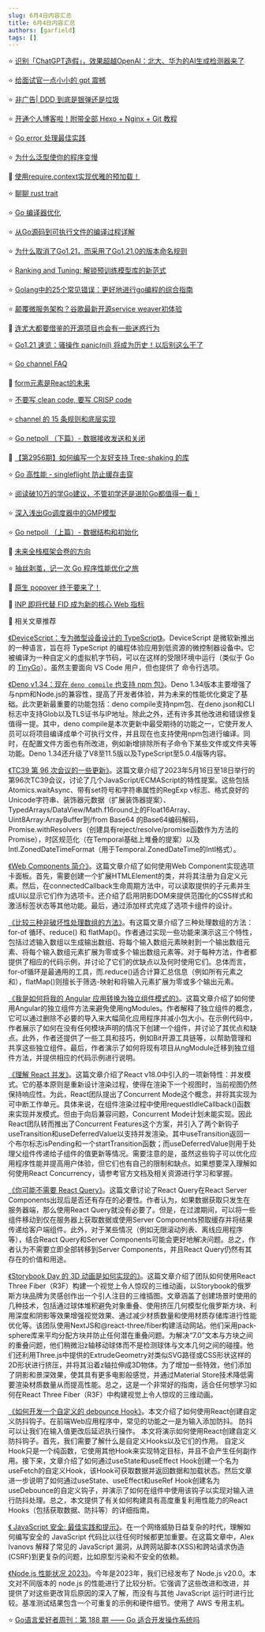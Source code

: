 ```yaml
---
slug: 6月4日内容汇总
title: 6月4日内容汇总
authors: [garfield]
tags: []
---
```


⭐️ [识别「ChatGPT造假」，效果超越OpenAI：北大、华为的AI生成检测器来了](https://mp.weixin.qq.com/s/Ktu9BEcI_s5Jn6OvF1heAQ)

⭐️ [给面试官一点小小的 gpt 震撼](https://mp.weixin.qq.com/s/yEbqNo9UfPTCxL5-RDvlPw)

⭐️ [非广告| DDD 到底是银弹还是垃圾](https://mp.weixin.qq.com/s/gMjQmNvEi1o_iOFt2z7flg)

⭐️ [开通个人博客啦！附带全部 Hexo + Nginx + Git 教程](https://mp.weixin.qq.com/s/mrAwE-go0vNSwrJ4g4L9Cg)

⭐️ [Go error 处理最佳实践](https://mp.weixin.qq.com/s/XojOIIZfKm_wXul9eSU1tQ)

⭐️ [为什么泛型使你的程序变慢](https://mp.weixin.qq.com/s/veu5W0BFmLIZ-yvs39NdUw)

📒 [使用require.context实现优雅的预加载！](https://mp.weixin.qq.com/s/3_MDDSOQ2GeBsz9NtlwxcA)

⭐️ [聊聊 rust trait](https://mp.weixin.qq.com/s/T7IBCimzmWI07dHD8NA-Qw)

⭐️ [Go 编译器优化](https://mp.weixin.qq.com/s/eWM9AvG1qXnMWF4qIwhnVQ)

⭐️ [从Go源码到可执行文件的编译过程详解](https://mp.weixin.qq.com/s/YmG5VWui9AOJonC7one6Fw)

⭐️ [为什么取消了Go1.21，而采用了Go1.21.0的版本命名规则](https://mp.weixin.qq.com/s/-HXqQQcMr1CA4c6SS51yLQ)

⭐️ [Ranking and Tuning: 解锁预训练模型库的新范式](https://mp.weixin.qq.com/s/fgmp5Cph8wIgf2IbPoHj7w)

⭐️ [Golang中的25个常见错误：更好地进行go编程的综合指南](https://mp.weixin.qq.com/s/lzR_ZFxCoX2mf3wN4Ef_1A)

⭐️ [颠覆微服务架构？谷歌最新开源service weaver初体验](https://mp.weixin.qq.com/s/RnsM-bWSRBiDS4v1JcRzdg)

📒 [连尤大都要借鉴的开源项目也会有一些迷惑行为](https://mp.weixin.qq.com/s/1SL_Z9q_zNufbHzvzto3iA)

⭐️ [Go1.21 速览：骚操作 panic(nil) 将成为历史！以后别这么干了](https://mp.weixin.qq.com/s/xgJ8lPS-O84Ttne5heRa3g)

⭐️ [Go channel FAQ](https://mp.weixin.qq.com/s/pYbPm6L-chHwmJ_wOf2EIw)

📒 [form元素是React的未来](https://juejin.cn/post/7239111080164163643)

⭐️ [不要写 clean code, 要写 CRISP code](https://mp.weixin.qq.com/s/MKQMHviV2fLfZJJUU_KTiA)

⭐️ [channel 的 15 条规则和底层实现](https://mp.weixin.qq.com/s/AsytcOBg0XpTnPzDq7iEhQ)

⭐️ [Go netpoll （下篇）- 数据接收发送和关闭](https://mp.weixin.qq.com/s/_yn2Efytq8F8ovf43di23g)

📒 [【第2956期】如何编写一个友好支持 Tree-shaking 的库](https://mp.weixin.qq.com/s/ovdshkEmUF8CuN32FKwJ4Q)

⭐️ [Go 高性能 - singleflight 防止缓存击穿](https://mp.weixin.qq.com/s/TE7zu2t2SjUpGKK-Bji9_g)

⭐️ [阅读破10万的学Go建议，不管初学还是进阶Go都值得一看！](https://mp.weixin.qq.com/s/Ae_7w94wj5FTlmhUK5Kv2w)

⭐️ [深入浅出Go调度器中的GMP模型](https://mp.weixin.qq.com/s/CElQUJw6R2jUzpZFgDEIPA)

⭐️ [Go netpoll （上篇）- 数据结构和初始化](https://mp.weixin.qq.com/s/Zl66w4q3jDrn7uvA_tPmYA)

📒 [​未来全栈框架会卷的方向](https://mp.weixin.qq.com/s/hMrXX8980N32CJbz6HT90g)

⭐️ [抽丝剥茧，记一次 Go 程序性能优化之旅](https://mp.weixin.qq.com/s/HBLwocMA2vQE2uFlJ0D8Iw)

📒 [原生 popover 终于要来了！](https://mp.weixin.qq.com/s/qsZOrUBEjhWGUJ_qzF4XIw)

📒 [INP 即将代替 FID 成为新的核心 Web 指标](https://mp.weixin.qq.com/s/OHbzuqUl3tL1YlpLOgEkvA)

📒 相关文章推荐

[《DeviceScript：专为微型设备设计的 TypeScript》](https://microsoft.github.io/devicescript/)。DeviceScript 是微软新推出的一种语言，旨在将 TypeScript 的编程体验应用到低资源的微控制器设备中。它被编译为一种自定义的虚拟机字节码，可以在这样的受限环境中运行（类似于 Go 的 [TinyGo](https://tinygo.org/)）。虽然主要面向 VS Code 用户，但也提供了 命令行选项。

[《Deno v1.34：现在 `deno compile` 也支持 npm 包》](https://deno.com/blog/v1.34)。Deno 1.34版本主要增强了与npm和Node.js的兼容性，提高了开发者体验，并为未来的性能优化奠定了基础。此次更新最重要的功能包括：deno compile支持npm包、在deno.json和CLI标志中支持Glob以及TLS证书与IP地址。除此之外，还有许多其他改进和错误修复值得一提。其中，deno compile是本次更新中最受期待的功能之一，它使开发人员可以将项目编译成单个可执行文件，并且现在也支持使用npm包进行编译。同时，在配置文件方面也有所改进，例如新增排除所有子命令下某些文件或文件夹等功能。Deno 1.34还升级了V8至11.5版以及TypeScript至5.0.4版等内容。

[《TC39 第 96 次会议的一些更新》](https://dev.to/hemanth/updates-from-the-96th-tc39-meeting-4goe)。这篇文章介绍了2023年5月16日至18日举行的第96次TC39会议，讨论了几个JavaScript/ECMAScript的特性提案。这些包括Atomics.waitAsync、带有set符号和字符串属性的RegExp v标志、格式良好的Unicode字符串、装饰器元数据（扩展装饰器提案）、TypedArrays/DataView/Math.f16round上的Float16Array、Uint8Array:ArrayBuffer到/from Base64 的Base64编码解码，Promise.withResolvers（创建具有reject/resolve/promise函数作为方法的Promise），时区规范化（在Temporal基础上堆叠的提案）以及Intl.ZonedDateTimeFormat（用于Temporal.ZonedDateTime的Intl格式）。

[《Web Components 简介》](https://blog.rasvi.io/2023-05-21-webcomponent-intro-with-example)。这篇文章介绍了如何使用Web Component实现选项卡面板。首先，需要创建一个扩展HTMLElement的类，并将其注册为自定义元素。然后，在connectedCallback生命周期方法中，可以读取提供的子元素并生成UI以显示它们作为选项卡。还介绍了启用阴影DOM来提供范围化的CSS样式和激活标签状态等其他功能。最后，通过添加样式完成了选项卡组件的设计。

[《比较三种非破坏性处理数组的方法》](https://2ality.com/2022/05/processing-arrays-non-destructively.html)。有这篇文章介绍了三种处理数组的方法：for-of 循环、reduce() 和 flatMap()。作者通过实现一些功能来演示这三个特性，包括过滤输入数组以生成输出数组、将每个输入数组元素映射到一个输出数组元素、将每个输入数组元素扩展为零或多个输出数组元素等。对于每种方法，作者都提供了相应的代码示例，并讨论了它们的优缺点以及何时使用它们。总体而言，for-of循环是最通用的工具，而.reduce()适合计算汇总信息（例如所有元素之和），flatMap()则擅长于筛选-映射和将输入元素扩展为零或多个输出元素。

[《我是如何将我的 Angular 应用转换为独立组件模式的》](https://blog.bitsrc.io/how-ive-shifted-my-angular-app-to-standalone-components-approach-48c344bb714a)。这篇文章介绍了如何使用Angular的独立组件方法来避免使用ngModules。作者解释了独立组件的概念，它可以通过删除不必要的导入来大幅简化应用程序并减小包大小。在示例代码中，作者展示了如何在没有任何模块声明的情况下创建一个组件，并讨论了其优点和缺点。此外，作者还提供了一些工具和技巧，例如Bit开源工具链等，以帮助管理和共享这些独立组件。最后，作者演示了如何将现有项目从ngModule迁移到独立组件方法，并提供相应的代码示例进行说明。

[《理解 React 并发》](https://www.bbss.dev/posts/react-concurrency/)。这篇文章介绍了React v18.0中引入的一项新特性：并发模式。它的基本原则是重新设计渲染过程，使得在渲染下一个视图时，当前视图仍然保持响应性。为此，React团队提出了Concurrent Mode这个概念，并将其实现为可中断工作单元。具体来说，在组件渲染过程中使用requestIdleCallback()函数来实现并发模式。但由于向后兼容问题，Concurrent Mode计划未能实现。因此React团队转而推出了Concurrent Features这个方案，并引入了两个新钩子useTransition和useDeferredValue以支持并发渲染。其中useTransition返回一个布尔标志isPending和一个startTransition函数；而useDeferredValue则用于处理父组件传递给子组件的值更新等情况。需要注意的是，虽然这些钩子可以优化应用程序性能并提高用户体验，但它们也有自己的限制和缺点。如果想要深入理解如何使用React Concurrency，请参考官方文档及相关资源进行学习和掌握。

[《你可能不需要 React Query》](https://tkdodo.eu/blog/you-might-not-need-react-query)。这篇文章讨论了React Query在React Server Components出现后是否还有存在的必要性。作者认为，如果数据获取只发生在服务器端，那么使用React Query就没有必要了。但是，在过渡期间，可以将一些组件移动到仅在服务器上获取数据或使用Server Components预取缓存并将结果传递给客户端组件。此外，对于某些情况（例如无限滚动列表、离线应用程序等），结合React Query和Server Components可能会更好地解决问题。总之，作者认为不需要立即全部转移到Server Components，并且React Query仍然有其存在的价值和用途。

[《Storybook Day 的 3D 动画是如何实现的》](https://varun.ca/storybook-day/)。这篇文章介绍了团队如何使用React Three Fiber（R3F）构建一个视觉上令人惊叹的三维动画，以Storybook的俄罗斯方块品牌为灵感创作出一个引人注目的三维插图。文章涵盖了创建场景时使用的几种技术，包括通过球体堆积避免对象重叠、使用挤压几何模型化俄罗斯方块、利用深度和阴影等效果增强视觉效果、通过减少材质数量和使用材质存储库进行性能优化等。该团队使用NextJS和@react-three/fiber构建活动网站。他们采用pack-sphere库来平均分配方块并防止任何潜在重叠问题。为解决“7.0”文本与方块之间的重叠问题，他们稍微沿z轴移动球体而不是检测球体与文本几何之间的碰撞。他们还利用Three.js中提供的ExtrudeGeometry对类似SVG路径或CSS形状这样的2D形状进行挤压，并将其沿着z轴拉伸成3D物体。为了增加一些特效，他们添加了阴影和景深效果，使其具有更多电影般感觉，并通过Material Store技术降低需要渲染材质数量从而提高性能。总之，这是一个非常好的指南，适合任何想学习如何在React Three Fiber（R3F）中构建视觉上令人惊叹的三维动画。

[《如何开发一个自定义的 debounce Hook》](https://www.telerik.com/blogs/how-to-create-custom-debounce-hook-react)。本文介绍了如何使用React创建自定义防抖钩子。在前端Web应用程序中，常见的功能之一是为输入添加防抖。 防抖可以让我们在输入值更改后延迟执行操作。 本文将演示如何使用React创建自定义防抖钩子。首先，我们需要了解什么是自定义Hooks以及它们的作用。 自定义Hook只是一个纯函数，它使用其他Hook来实现特定目标，并且不会产生任何副作用。接下来，文章介绍了如何通过useState和useEffect Hook创建一个名为useFetch的自定义Hook，该Hook可获取数据并返回数据和加载状态。然后文章进一步说明了如何通过useState、useEffect和useRef Hook创建名为useDebounce的自定义钩子，并演示了如何在组件中使用该钩子以实现对输入进行防抖处理。总之，本文提供了有关如何构建具有高度重复利用性能力的React Hooks（包括获取数据、防抖等）的详细指南。

[《 JavaScript 安全: 最佳实践和提示》](https://stackdiary.com/javascript-security/)。在一个网络威胁日益复杂的时代，理解如何编写安全的 JavaScript 代码比以往任何时候都更加重要。在这篇文章中，Alex Ivanovs 解释了常见的 JavaScript 漏洞，从跨网站脚本(XSS)和跨站请求伪造(CSRF)到更复杂的问题，比如原型污染和不安全的依赖。

[《Node.js 性能状况 2023》](https://blog.rafaelgss.dev/state-of-nodejs-performance-2023)。今年是2023年，我们已经发布了 Node.js v20.0。本文对不同版本的 node.js 的性能进行了比较分析。它强调了这些改进和改进，并提供了对这些更改背后原因的深入了解，而没有与其他 JavaScript 运行时进行比较。基准测试结果包含一个可重复的示例和硬件细节。使用了 AWS 专用主机。

⭐️ [Go语言爱好者周刊：第 188 期 —— Go 适合开发操作系统吗](https://mp.weixin.qq.com/s/utmu-pION-IVQCnZEY7mqA)

